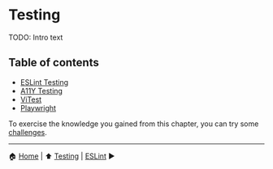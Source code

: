 # Testing

TODO: Intro text

## Table of contents

- [ESLint Testing](./eslint-testing.md)
- [A11Y Testing](./a11y-testing.md)
- [ViTest](./unit-testing.md)
- [Playwright](./e2e-testing.md)

To exercise the knowledge you gained from this chapter, you can try some [challenges](./challenges.md).

---

:house: [Home](../README.md) | :arrow_up: [Testing](./README.md) | [ESLint]() :arrow_forward:
